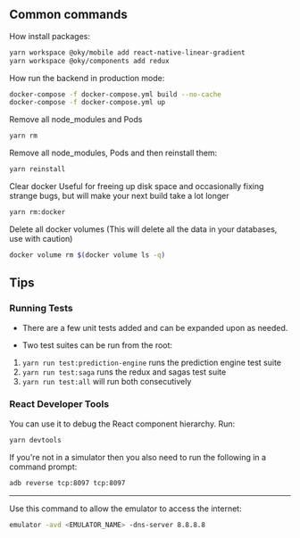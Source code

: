 ## Common commands

How install packages:

```bash
yarn workspace @oky/mobile add react-native-linear-gradient
yarn workspace @oky/components add redux
```

How run the backend in production mode:

```bash
docker-compose -f docker-compose.yml build --no-cache
docker-compose -f docker-compose.yml up
```

Remove all node_modules and Pods

```bash
yarn rm
```

Remove all node_modules, Pods and then reinstall them:

```bash
yarn reinstall
```

Clear docker
Useful for freeing up disk space and occasionally fixing strange bugs, but will make your next build take a lot longer

```bash
yarn rm:docker
```

Delete all docker volumes
(This will delete all the data in your databases, use with caution)

```bash
docker volume rm $(docker volume ls -q)
```

## Tips

### Running Tests

- There are a few unit tests added and can be expanded upon as needed.

- Two test suites can be run from the root:

1. `yarn run test:prediction-engine` runs the prediction engine test suite
2. `yarn run test:saga` runs the redux and sagas test suite
3. `yarn run test:all` will run both consecutively

### React Developer Tools

You can use it to debug the React component hierarchy. Run:

```bash
yarn devtools
```

If you're not in a simulator then you also need to run the following in a command prompt:

```bash
adb reverse tcp:8097 tcp:8097
```

---

Use this command to allow the emulator to access the internet:

```bash
emulator -avd <EMULATOR_NAME> -dns-server 8.8.8.8
```
